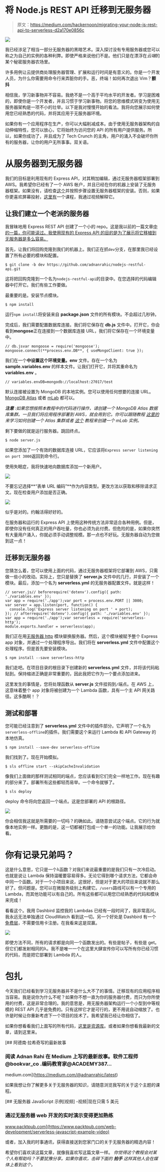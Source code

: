 # 将 Node.js REST API 迁移到无服务器

> 原文：<https://medium.com/hackernoon/migrating-your-node-js-rest-api-to-serverless-d2a170e0856c>

![](img/8d5716738001f3933945645aeae4a7e6.png)

我已经涉足了相当一部分无服务器的黑暗艺术。深入探讨没有专用服务器或您可以称之为自己的实例的各种利弊。即使严格来说他们不是。他们只是在漂浮在*云端*的某个秘密服务器农场里。

许多用例让云提供商处理服务器管理、扩展和运行时间是有意义的。你是一个开发人员，为什么你需要用命令行来弄脏你的手。恶，终端！如何再次退出 Vim？**颤抖**

相信我，学习新事物并不容易。我绝不是一个高于平均水平的开发者。学习是困难的，即使你是一个开发者，并且习惯于学习新事物。将您的思维模式转变为使用无服务器架构是一项不小的壮举。以下是我对慢慢开始的看法。我将向您展示如何使用您已经熟悉的代码，并将其应用于无服务器环境。

如果你有一个应用程序在生产，你可以大幅削减成本。由于使用无服务器架构的自动伸缩特性，您可以放心，它将始终为访问您的 API 的所有用户提供服务。所以，如果你成功了，并且成为了 Tech Crunch 的主角，用户的涌入不会破坏你所有的服务器，让你的用户无所事事。双关语。

# 从服务器到无服务器

我们的目标是利用现有的 Express API，对其稍加编辑，通过无服务器框架部署到 AWS。我希望你已经有了一个 AWS 帐户，并且已经在你的机器上安装了无服务器框架。如果没有，请检查[这个](https://hackernoon.com/a-crash-course-on-serverless-with-node-js-632b37d58b44)并按照步骤设置无服务器框架的安装。否则，如果你更喜欢屏幕投射，[这里有](https://www.packtpub.com/web-development/serverless-javascript-example-video)一个课程，我通过视频解释它。

## 让我们建立一个老派的服务器

我冒昧地用 Express REST API 创建了一个小的 repo。这是我以前的一篇文章[中的一篇，你可能读过。我使用现有的 Express API 的目的是为了展示将它移植到无服务器是多么容易。](https://hackernoon.com/restful-api-design-with-node-js-26ccf66eab09)

首先，让我们将回购克隆到我们的机器上。我们正在抓`dev`分支，在那里我已经设置了所有必要的模块和配置。

```
$ git clone -b dev https://github.com/adnanrahic/nodejs-restful-api.git
```

这将把回购克隆到一个名为`nodejs-restful-api`的目录中。在您选择的代码编辑器中打开它。我们有些工作要做。

最重要的是。安装节点模块。

```
$ npm install
```

运行`npm install`将安装来自 **package.json** 文件的所有模块。不会超过几秒钟。

完成后，我们需要配置数据库连接。我们将它保存在 **db.js** 文件中。打开它，你会看到**mongose**正在连接到一个数据库连接 URL，我们将它保存在一个环境变量中。

```
// db.jsvar mongoose = require('mongoose');
mongoose.connect(**process.env.DB**, { useMongoClient: true });
```

我们在一个**中设置这个环境变量。env** 文件。存在一个名为 **sample.variables.env** 的样本文件。让我们打开它，并将其重命名为 **variables.env** 。

```
// variables.envDB=mongodb://localhost:27017/test
```

默认连接被设置为 MongoDB 的本地实例。您可以使用任何想要的连接 URL。 [MongoDB Atlas](https://www.mongodb.com/cloud/atlas) 或者 [mLab](https://mlab.com/) 都可以。

***注意*** *:如果您想按照本教程中的代码进行操作，请创建一个 MongoDB Atlas 数据库集群。一旦我们将应用程序部署到 AWS，就会用到它。你可以跟随教程* [*这里的*](https://hackernoon.com/building-a-serverless-rest-api-with-node-js-and-mongodb-2e0ed0638f47) *来学习如何创建一个 Atlas 集群或者* [*这个*](https://hackernoon.com/restful-api-design-with-node-js-26ccf66eab09) *教程来创建一个 mLab 实例。*

剩下要做的就是运行服务器。跳回终点。

```
$ node server.js
```

如果您添加了一个有效的数据库连接 URL，它应该将`Express server listening on port 3000`返回到命令行。

使用失眠症，我将快速地向数据库添加一个新用户。

![](img/04ba986504f2eefad08e09ad6d086b32.png)

不要忘记选择**“表单 URL 编码”**作为内容类型。更改方法以获取和移除请求正文。现在检查用户添加是否正确。

![](img/e8940ed49234c7c7b268800682c22641.png)

似乎是对的。约翰活得好好的。

在服务器和运行的 Express API 上使用这种传统方法非常适合各种用例。但是，即使你没有任何真正的用户吞吐量，你也必须为此付费。但危险的是，如果你突然有大量用户涌入，你就必须手动调整规模。那一点也不好玩。无服务器自动为您做到这一点！

## 迁移到无服务器

您猜怎么着，您可以使用上面的代码，通过无服务器框架将它部署到 AWS，只需做一些小的改动。实际上，您只是替换了 **server.js** 文件中的几行，并安装了一个模块。最后，添加一个名为 **serverless.yml** 的无服务器配置文件。就是这样！

```
// server.js// beforerequire('dotenv').config({ path: './variables.env' });
var app = require('./app');var port = process.env.PORT || 3000;
var server = app.listen(port, function() {
  console.log('Express server listening on port ' + port);
}); // afterrequire('dotenv').config({ path: './variables.env' });
var app = require('./app');var serverless = require('serverless-http');
module.exports.handler = serverless(app);
```

我们正在用[无服务器 http](https://github.com/dougmoscrop/serverless-http) 模块替换服务器。然后，这个模块被赋予整个 Express app 对象，并通过一个处理程序导出。我们将在 **serverless.yml** 文件中配置这个处理程序。但是首先要安装模块。

```
$ npm install --save serverless-http
```

我们走吧。在项目目录的根目录下创建新的 **serverless.yml** 文件，并将该代码粘贴到。保持缩进正确是非常重要的，因此我把它作为一个要点添加进来。

这里发生的事情是，您将处理函数从 **server.js** 文件挂钩到`/`端点。在 AWS 上，这意味着整个 app 对象将被创建为一个 Lambda 函数，具有一个主 API 网关路径。这多酷啊！？

## 测试和部署

您可能已经注意到了 **serverless.yml** 文件中的插件部分。它声明了一个名为`serverless-offline`的插件。我们需要这个来运行 Lambda 和 API Gateway 的本地仿真。

```
$ npm install --save-dev serverless-offline
```

我们找到了。现在开始模拟。

```
$ sls offline start --skipCacheInvalidation
```

像我们上面做的那样测试相同的端点，您应该看到它们完全一样地工作。现在有趣的部分来了。部署所有这些都轻而易举。一个命令就够了。

```
$ sls deploy
```

deploy 命令将向您返回一个端点。这是您部署的 API 的根路径。

![](img/4a4e065e69cfcc8abaa646435dd398d3.png)

你会相信我这就是所需要的一切吗？的确如此。请随意尝试这个端点。它的行为就像本地实例一样。更酷的是，这一切都被打包成一个单一的功能。让我展示给你看。

# 你有记录兄弟吗？

这是什么意思，它只是一个λ函数？对我们来说最重要的是我们只有一次冷启动。也就是说让 Lambda 保持温暖要容易得多。无论它得到哪个请求方法，它都会命中同一个函数。对于一个小项目来说，这很好，但是对于更大的项目来说就不那么好了。但问题是。您可以在微服务级别上构建它。`/users`路线可以有一个专用的 Lambda，而其他功能可以有自己的。所有这些都可以用您已经熟悉的代码和模块来完成！

看看这个。我用 Dashbird 监控我的 Lambdas 已经有一段时间了，我非常高兴。我永远无法单独通过 CloudWatch 看到这一切。另一个好处是 Dashbird 有一个[免费层](https://dashbird.io/pricing/)，不需要信用卡注册。在我看来这是双赢。

![](img/26f62cf9cb8fc23ba62d9074b436a9e3.png)

即使方法不同，所有的请求都是向同一个函数发出的。有些是帖子，有些是 get。但它们都发射相同的λ。我不是唯一一个在这里大肆宣传你可以写所有你已经习惯的代码，而是把它部署到 Lambda 的人。

# 包扎

今天我们已经看到学习无服务器并不是什么大不了的事情。迁移现有的应用程序相当容易。我是说你为什么不呢？如果你不想一直为你的服务器付费，而只为你所使用的付费，这是非常合理的。我的意思是，用无服务器架构运行一个小型到中等规模的 REST API 几乎是免费的。只有这样它才是可行的，更不用说自动缩放了。也许是时候让你重新考虑下一个项目的技术了。我希望我已经让你相信了。

如果你想看看我们上面写的所有代码，[这里是资源库](https://github.com/adnanrahic/nodejs-restful-api/tree/sls-express-app)。或者如果你想看我最新的文章，请到这里来。

[](https://medium.com/@adnanrahic/latest) [## 阿德南·拉希奇写的最新故事

### 阅读 Adnan Rahi 在 Medium 上写的最新故事。软件工程师@bookvar_co .编码教育家@ACADEMY387…

medium.com](https://medium.com/@adnanrahic/latest) 

如果我想让你了解更多关于无服务器的知识，请随意浏览我写的关于这个主题的课程。

[](https://www.packtpub.com/web-development/serverless-javascript-example-video) [## 无服务器 JavaScript 示例[视频] -视频|现在只需 5 美元

### 通过无服务器 web 开发的实时演示变得更加熟练

www.packtpub.com](https://www.packtpub.com/web-development/serverless-javascript-example-video) 

或者，加入我的时事通讯，获得直接送到您家门口的关于无服务器的精选内容！

希望你们喜欢读这篇文章，就像我喜欢写这篇文章一样。
*你觉得这个教程会对某个人有帮助吗？不要犹豫分享。如果你喜欢，击碎下面的* ***拍手*** *这样其他人会在媒体上看到这个。*